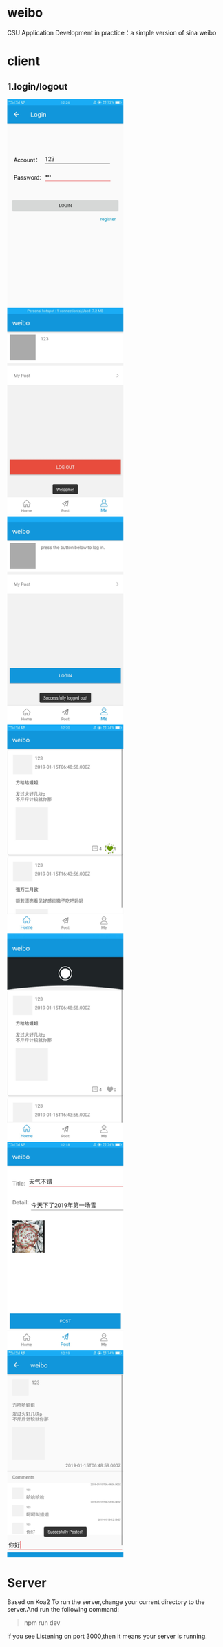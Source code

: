 # weibo
CSU Application Development in practice：a simple version of sina weibo
# client
## 1.login/logout
<div>
  <img src="https://github.com/Ti-tanium/weibo/blob/master/image/login1.jpg"  height="480" width="270">
  <img src="https://github.com/Ti-tanium/weibo/blob/master/image/login.jpg"  height="480" width="270">
  <img src="https://github.com/Ti-tanium/weibo/blob/master/image/logout.jpg"  height="480" width="270">
  <img src="https://github.com/Ti-tanium/weibo/blob/master/image/weibolist.jpg"  height="480" width="270">
  <img src="https://github.com/Ti-tanium/weibo/blob/master/image/refresh.jpg"  height="480" width="270">
  <img src="https://github.com/Ti-tanium/weibo/blob/master/image/post.jpg"  height="480" width="270">
  <img src="https://github.com/Ti-tanium/weibo/blob/master/image/comment.jpg"  height="480" width="270">
 </div>

# Server

Based on Koa2
To run the server,change your current directory to the server.And run the following command:
> npm run dev

if you see Listening on port 3000,then it means your server is running.
